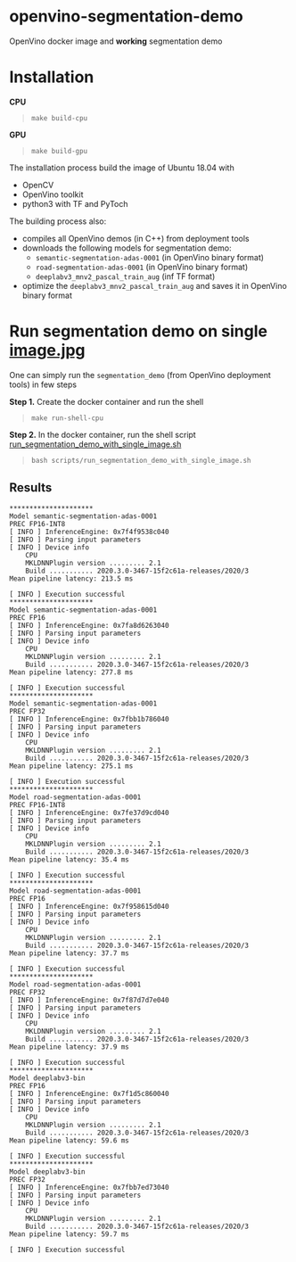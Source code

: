 # openvino-segmentation-demo
OpenVino docker image and **working** segmentation demo

# Installation
**CPU**
> `make build-cpu`

**GPU**
> `make build-gpu`

The installation process build the image of Ubuntu 18.04 with
- OpenCV
- OpenVino toolkit
- python3 with TF and PyToch

The building process also:
- compiles all OpenVino demos (in C++) from deployment tools
- downloads the following models for segmentation demo:
  - `semantic-segmentation-adas-0001` (in OpenVino binary format)
  - `road-segmentation-adas-0001` (in OpenVino binary format)
  - `deeplabv3_mnv2_pascal_train_aug` (inf TF format)
- optimize the `deeplabv3_mnv2_pascal_train_aug` and saves it in OpenVino binary format

# Run segmentation demo on single [image.jpg](img/image.jpg)
One can simply run the `segmentation_demo` (from OpenVino deployment tools) in few steps

**Step 1.** Create the docker container and run the shell
> `make run-shell-cpu`

**Step 2.** In the docker container, run the shell script [run_segmentation_demo_with_single_image.sh](scripts/run_segmentation_demo_with_single_image.sh)
> `bash scripts/run_segmentation_demo_with_single_image.sh`

## Results
```
*********************
Model semantic-segmentation-adas-0001
PREC FP16-INT8
[ INFO ] InferenceEngine: 0x7f4f9538c040
[ INFO ] Parsing input parameters
[ INFO ] Device info
	CPU
	MKLDNNPlugin version ......... 2.1
	Build ........... 2020.3.0-3467-15f2c61a-releases/2020/3
Mean pipeline latency: 213.5 ms

[ INFO ] Execution successful
*********************
Model semantic-segmentation-adas-0001
PREC FP16
[ INFO ] InferenceEngine: 0x7fa8d6263040
[ INFO ] Parsing input parameters
[ INFO ] Device info
	CPU
	MKLDNNPlugin version ......... 2.1
	Build ........... 2020.3.0-3467-15f2c61a-releases/2020/3
Mean pipeline latency: 277.8 ms

[ INFO ] Execution successful
*********************
Model semantic-segmentation-adas-0001
PREC FP32
[ INFO ] InferenceEngine: 0x7fbb1b786040
[ INFO ] Parsing input parameters
[ INFO ] Device info
	CPU
	MKLDNNPlugin version ......... 2.1
	Build ........... 2020.3.0-3467-15f2c61a-releases/2020/3
Mean pipeline latency: 275.1 ms

[ INFO ] Execution successful
*********************
Model road-segmentation-adas-0001
PREC FP16-INT8
[ INFO ] InferenceEngine: 0x7fe37d9cd040
[ INFO ] Parsing input parameters
[ INFO ] Device info
	CPU
	MKLDNNPlugin version ......... 2.1
	Build ........... 2020.3.0-3467-15f2c61a-releases/2020/3
Mean pipeline latency: 35.4 ms

[ INFO ] Execution successful
*********************
Model road-segmentation-adas-0001
PREC FP16
[ INFO ] InferenceEngine: 0x7f958615d040
[ INFO ] Parsing input parameters
[ INFO ] Device info
	CPU
	MKLDNNPlugin version ......... 2.1
	Build ........... 2020.3.0-3467-15f2c61a-releases/2020/3
Mean pipeline latency: 37.7 ms

[ INFO ] Execution successful
*********************
Model road-segmentation-adas-0001
PREC FP32
[ INFO ] InferenceEngine: 0x7f87d7d7e040
[ INFO ] Parsing input parameters
[ INFO ] Device info
	CPU
	MKLDNNPlugin version ......... 2.1
	Build ........... 2020.3.0-3467-15f2c61a-releases/2020/3
Mean pipeline latency: 37.9 ms

[ INFO ] Execution successful
*********************
Model deeplabv3-bin
PREC FP16
[ INFO ] InferenceEngine: 0x7f1d5c860040
[ INFO ] Parsing input parameters
[ INFO ] Device info
	CPU
	MKLDNNPlugin version ......... 2.1
	Build ........... 2020.3.0-3467-15f2c61a-releases/2020/3
Mean pipeline latency: 59.6 ms

[ INFO ] Execution successful
*********************
Model deeplabv3-bin
PREC FP32
[ INFO ] InferenceEngine: 0x7fbb7ed73040
[ INFO ] Parsing input parameters
[ INFO ] Device info
	CPU
	MKLDNNPlugin version ......... 2.1
	Build ........... 2020.3.0-3467-15f2c61a-releases/2020/3
Mean pipeline latency: 59.7 ms

[ INFO ] Execution successful
```
